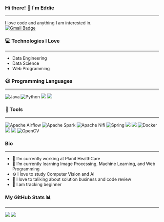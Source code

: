 ### Hi there! :wave: I`m Eddie
------------------------------------------------------------
I love code and anything I am interested in.    
[![Gmail Badge](https://img.shields.io/badge/Gmail-d14836?style=flat-square&logo=Gmail&logoColor=white&link=mailto:joohyunseok0313@gmail.com)](mailto:joohyunseok0313@gmail.com)

### 💻 Technologies I Love
------------------------------------------------------------
- Data Engineering
- Data Science
- Web Programming

### :smiley: Programming Languages
------------------------------------------------------------
<img alt="Java" src ="https://img.shields.io/badge/java-%23ED8B00.svg?style=for-the-badge&logo=java&logoColor=white "/> <img alt="Python" src ="https://img.shields.io/badge/Python-3776AB.svg?&style=for-the-badge&logo=Python&logoColor=white"/> <img src="https://img.shields.io/badge/javascript-F7DF1E?style=for-the-badge&logo=javascript&logoColor=black"> <img src="https://img.shields.io/badge/react-61DAFB?style=for-the-badge&logo=react&logoColor=black">  
 
### :foggy: Tools
------------------------------------------------------------ 
<img alt="Apache Airflow" src="https://img.shields.io/badge/Apache Airflow-017CEE.svg?&style=for-the-badge&logo=ApacheAirflow&logoColor=white"/>  <img alt="Apache Spark" src="https://img.shields.io/badge/Apache Spark-E25A1C.svg?&style=for-the-badge&logo=Apache Spark&logoColor=white"/>  <img alt="Apache Nifi" src="https://img.shields.io/badge/Apache Nifi-017CEE.svg?&style=for-the-badge&logo=apachenifi&logoColor=white"/> ![Spring](https://img.shields.io/badge/spring-%236DB33F.svg?style=for-the-badge&logo=spring&logoColor=white) <img src="https://img.shields.io/badge/Git-F05032?style=for-the-badge&logo=Git&logoColor=white"/> <img src="https://img.shields.io/badge/Sourcetree-0052CC?style=for-the-badge&logo=Sourcetree&logoColor=white"/> ![Docker](https://img.shields.io/badge/docker-%230db7ed.svg?style=for-the-badge&logo=docker&logoColor=white) <img src="https://img.shields.io/badge/MsSql-CC2927?style=for-the-badge&logo=MicrosoftSQLServer&logoColor=white"/> <img src="https://img.shields.io/badge/Oracle-F80000?style=for-the-badge&logo=Oracle&logoColor=white"/> ![OpenCV](https://img.shields.io/badge/opencv-%23white.svg?style=for-the-badge&logo=opencv&logoColor=white)


### Bio
------------------------------------------------------------ 
- 🏢 I’m currently working at Planit HealthCare
- 🌱 I’m currently learning Image Processing, Machine Learning, and Web Programming
- ⚙️ I love to study Computer Vision and AI
- 💬 I love to taliking about solution business and code review
- :mountain_bicyclist: I am tracking beginner


### My GitHub Stats 📊
------------------------------------------------------------ 
<a href="https://github.com/anuraghazra/github-readme-stats"> <img align="left" src="https://github-readme-stats.vercel.app/api?username=hyunseokjoo&count_private=true&show_icons=true" />  <a href="https://github.com/anuraghazra/convoychat"> <img align="center" src="https://github-readme-stats.vercel.app/api/top-langs/?username=hyunseokjoo" />  </a>
	
	

